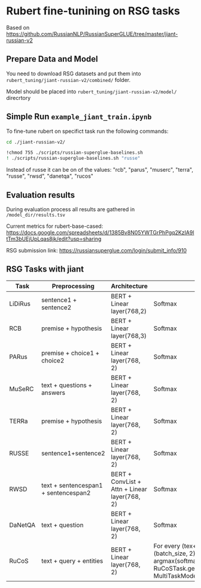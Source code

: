 # Rubert fine-tunining on RSG tasks

Based on https://github.com/RussianNLP/RussianSuperGLUE/tree/master/jiant-russian-v2

## Prepare Data and Model
You need to download RSG datasets and put them into `rubert_tuning/jiant-russian-v2/combined/` folder.

Model should be placed into `rubert_tuning/jiant-russian-v2/model/` direcrtory

## Simple Run `example_jiant_train.ipynb`

To fine-tune rubert on specifict task run the following commands:
```sh
cd ./jiant-russian-v2/
```
```sh
!chmod 755 ./scripts/russian-superglue-baselines.sh 
! ./scripts/russian-superglue-baselines.sh "russe"
```
Instead of russe it can be on of the values: 
"rcb", "parus", "muserc", "terra", "russe", "rwsd", "danetqa", "rucos"

## Evaluation results
During evaluation process all results are gathered in `/model_dir/results.tsv`

Current metrics for rubert-base-cased: https://docs.google.com/spreadsheets/d/1385Bv8N05YWTGrPhPgq2KzIA9ltTm3bUEjUpLqas8jk/edit?usp=sharing

RSG submission link: https://russiansuperglue.com/login/submit_info/910

## RSG Tasks with jiant

| Task | Preprocessing |  Architecture | Sampling
| --- | ----------- | ------------------ | ------------
| LiDiRus | sentence1 + sentence2 | BERT + Linear layer(768,2)| Softmax
| RCB | premise + hypothesis |BERT + Linear layer(768,3)| Softmax
| PARus | premise + choice1 + choice2 | BERT + Linear layer(768, 2) | Softmax
| MuSeRC | text + questions + answers| BERT + Linear layer(768, 2) | Softmax
| TERRa | premise + hypothesis | BERT + Linear layer(768, 2) | Softmax
| RUSSE | sentence1+sentence2 | BERT + Linear layer(768, 2) | Softmax
| RWSD | text + sentencespan1 + sentencespan2 | BERT + ConvList + Attn + Linear layer(768, 2) | Softmax
| DaNetQA | text + question | BERT + Linear layer(768, 2) | Softmax
| RuCoS | text + query + entities |BERT + Linear layer(768, 2) | For every (tex+query+entity) triplet there is a tensor of logits (batch_size, 2). Then all logits are sorted by lambda x: x[1], and argmax(softmax)[:, -1] is taken. More info in RuCoSTask.get_metrics() and MultiTaskModel._multiple_choice_reading_comprehension_forward()
